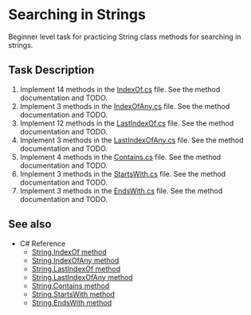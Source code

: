 # Searching in Strings

Beginner level task for practicing String class methods for searching in strings.


## Task Description

1. Implement 14 methods in the [IndexOf.cs](SearchingInStrings/IndexOf.cs) file. See the method documentation and TODO.
1. Implement 3 methods in the [IndexOfAny.cs](SearchingInStrings/IndexOfAny.cs) file. See the method documentation and TODO.
1. Implement 12 methods in the [LastIndexOf.cs](SearchingInStrings/LastIndexOf.cs) file. See the method documentation and TODO.
1. Implement 3 methods in the [LastIndexOfAny.cs](SearchingInStrings/LastIndexOfAny.cs) file. See the method documentation and TODO.
1. Implement 4 methods in the [Contains.cs](SearchingInStrings/Contains.cs) file. See the method documentation and TODO.
1. Implement 3 methods in the [StartsWith.cs](SearchingInStrings/StartsWith.cs) file. See the method documentation and TODO.
1. Implement 3 methods in the [EndsWith.cs](SearchingInStrings/EndsWith.cs) file. See the method documentation and TODO.


## See also

* C# Reference
  * [String.IndexOf method](https://docs.microsoft.com/en-us/dotnet/api/system.string.indexof)
  * [String.IndexOfAny method](https://docs.microsoft.com/en-us/dotnet/api/system.string.indexofany)
  * [String.LastIndexOf method](https://docs.microsoft.com/en-us/dotnet/api/system.string.lastindexof)
  * [String.LastIndexOfAny method](https://docs.microsoft.com/en-us/dotnet/api/system.string.lastindexofany)
  * [String.Contains method](https://docs.microsoft.com/en-us/dotnet/api/system.string.contains)
  * [String.StartsWith method](https://docs.microsoft.com/en-us/dotnet/api/system.string.startswith)
  * [String.EndsWith method](https://docs.microsoft.com/en-us/dotnet/api/system.string.endswith)
